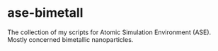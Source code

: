 # ase-bimetall
The collection of my scripts for Atomic Simulation Environment (ASE). Mostly concerned bimetallic nanoparticles.
